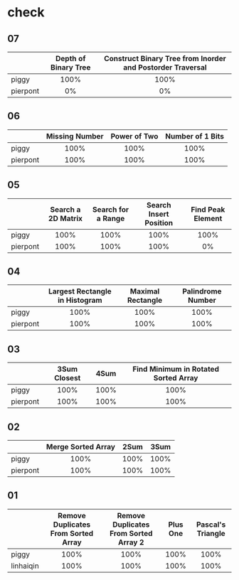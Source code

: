 # check

## 07

|        |Depth of Binary Tree |Construct Binary Tree from Inorder and Postorder Traversal|
|--------|:-------------------:|:--------------------------------------------------------:|
|piggy   |100%|100%|
|pierpont|0%|0%|


## 06

|        |Missing Number|Power of Two|Number of 1 Bits|
|--------|:----------------------------:|:---------------:|:---------------:|
|piggy   |100%|100%|100%|
|pierpont|100%|100%|100%|

## 05

|        |Search a 2D Matrix|Search for a Range|Search Insert Position|Find Peak Element|
|--------|:----------------:|:----------------:|:--------------------:|:---------------:|
|piggy   |100%|100%|100%|100%|
|pierpont|100%|100%|100%|0%|

## 04

|        |Largest Rectangle in Histogram|Maximal Rectangle|Palindrome Number|
|--------|:----------------------------:|:---------------:|:---------------:|
|piggy   |100%|100%|100%|
|pierpont|100%|100%|100%|

## 03

|        |3Sum Closest|4Sum|Find Minimum in Rotated Sorted Array|
|--------|:----------:|:--:|:----------------------------------:|
|piggy   |100%|100%|100%|
|pierpont|100%|100%|100%|

## 02

|        |Merge Sorted Array|2Sum|3Sum|
|--------|:----------------:|:--:|:--:|
|piggy   |100%|100%|100%|
|pierpont|100%|100%|100%|

## 01

|         |Remove Duplicates From Sorted Array|Remove Duplicates From Sorted Array 2|Plus One|Pascal's Triangle|
|---------|:---------------------------------:|:-----------------------------------:|:------:|:---------------:|
|piggy    |100%|100%|100%|100%|
|linhaiqin|100%|100%|100%|100%|
